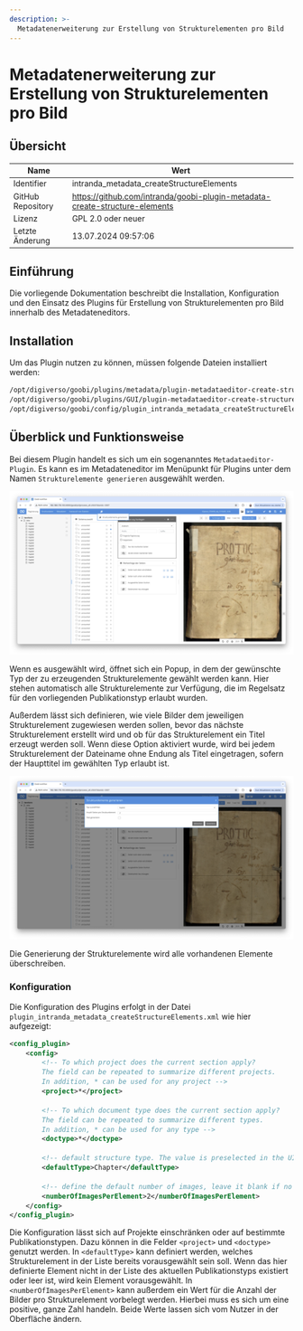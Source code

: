 ```yaml
---
description: >-
  Metadatenerweiterung zur Erstellung von Strukturelementen pro Bild
---
```


# Metadatenerweiterung zur Erstellung von Strukturelementen pro Bild

## Übersicht

Name                     | Wert
-------------------------|-----------
Identifier               | intranda_metadata_createStructureElements
GitHub Repository        | https://github.com/intranda/goobi-plugin-metadata-create-structure-elements
Lizenz              | GPL 2.0 oder neuer 
Letzte Änderung    | 13.07.2024 09:57:06


## Einführung
Die vorliegende Dokumentation beschreibt die Installation, Konfiguration und den Einsatz des Plugins für Erstellung von Strukturelementen pro Bild innerhalb des Metadateneditors.


## Installation
Um das Plugin nutzen zu können, müssen folgende Dateien installiert werden:

```bash
/opt/digiverso/goobi/plugins/metadata/plugin-metadataeditor-create-structure-elements-base.jar
/opt/digiverso/goobi/plugins/GUI/plugin-metadataeditor-create-structure-elements-gui.jar
/opt/digiverso/goobi/config/plugin_intranda_metadata_createStructureElements.xml
```


## Überblick und Funktionsweise
Bei diesem Plugin handelt es sich um ein sogenanntes `Metadataeditor-Plugin`. Es kann es im Metadateneditor im Menüpunkt für Plugins unter dem Namen `Strukturelemente generieren` ausgewählt werden.

![Öffnen des Plugins](images/goobi-plugin-metadata-create-structure-elements_screen_open_de.png)

Wenn es ausgewählt wird, öffnet sich ein Popup, in dem der gewünschte Typ der zu erzeugenden Strukturelemente gewählt werden kann. Hier stehen automatisch alle Strukturelemente zur Verfügung, die im Regelsatz für den vorliegenden Publikationstyp erlaubt wurden.

Außerdem lässt sich definieren, wie viele Bilder dem jeweiligen Strukturelement zugewiesen werden sollen, bevor das nächste Strukturelement erstellt wird und ob für das Strukturelement ein Titel erzeugt werden soll. Wenn diese Option aktiviert wurde, wird bei jedem Strukturelement der Dateiname ohne Endung als Titel eingetragen, sofern der Haupttitel im gewählten Typ erlaubt ist.

![Popup](images/goobi-plugin-metadata-create-structure-elements_screen_popup_de.png)

Die Generierung der Strukturelemente wird alle vorhandenen Elemente überschreiben.

### Konfiguration
Die Konfiguration des Plugins erfolgt in der Datei `plugin_intranda_metadata_createStructureElements.xml` wie hier aufgezeigt:

```xml
<config_plugin>
    <config>
        <!-- To which project does the current section apply? 
        The field can be repeated to summarize different projects. 
        In addition, * can be used for any project -->
        <project>*</project>

        <!-- To which document type does the current section apply? 
        The field can be repeated to summarize different types. 
        In addition, * can be used for any type -->
        <doctype>*</doctype>

        <!-- default structure type. The value is preselected in the UI. Leave it blank if no preselection is needed -->
        <defaultType>Chapter</defaultType>

        <!-- define the default number of images, leave it blank if no default value is needed -->
        <numberOfImagesPerElement>2</numberOfImagesPerElement>
    </config>
</config_plugin>

```

Die Konfiguration lässt sich auf Projekte einschränken oder auf bestimmte Publikationstypen. Dazu können in die Felder `<project>` und `<doctype>` genutzt werden. In `<defaultType>` kann definiert werden, welches Strukturelement in der Liste bereits vorausgewählt sein soll. Wenn das hier definierte Element nicht in der Liste des aktuellen Publikationstyps existiert oder leer ist, wird kein Element vorausgewählt.
In `<numberOfImagesPerElement>` kann außerdem ein Wert für die Anzahl der Bilder pro Strukturelement vorbelegt werden. Hierbei muss es sich um eine positive, ganze Zahl handeln. Beide Werte lassen sich vom Nutzer in der Oberfläche ändern.